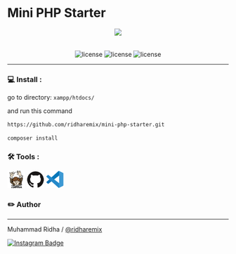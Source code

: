 # Mini PHP Starter

<div id="header" align="center">
  <img src="https://media2.giphy.com/media/dZX3AduGrY3uJ7qCsx/giphy.gif" width="300"/>
  <br>
  <br>
  <div id="badges">

![license](https://img.shields.io/badge/license-MIT-brightgreen)
![license](https://img.shields.io/badge/php-^7.3-blue)
![license](https://img.shields.io/badge/bootstarap-^5.2-purple)
  </div>
</div>

----

### :computer: Install :
go to directory: `xampp/htdocs/`

and run this command

```bash
https://github.com/ridharemix/mini-php-starter.git
```

```bash
composer install
```


### :hammer_and_wrench: Tools :
<div>
    <img src="https://raw.githubusercontent.com/devicons/devicon/1119b9f84c0290e0f0b38982099a2bd027a48bf1/icons/composer/composer-original.svg" width="40" height="40"/>
    <img src="https://raw.githubusercontent.com/devicons/devicon/1119b9f84c0290e0f0b38982099a2bd027a48bf1/icons/github/github-original.svg" width="40" height="40"/>
    <img src="https://raw.githubusercontent.com/devicons/devicon/1119b9f84c0290e0f0b38982099a2bd027a48bf1/icons/vscode/vscode-original.svg" width="40" height="40"/>
</div>

### :pencil2: Author
---
Muhammad Ridha / [@ridharemix](https://www.instagram.com/ridharemix)

<a href="https://www.instagram.com/ridharemix/">
    <img src="https://img.shields.io/badge/Instagram-gray?style=for-the-badge&logo=instagram&logoColor=white" alt="Instagram Badge"/>
</a>